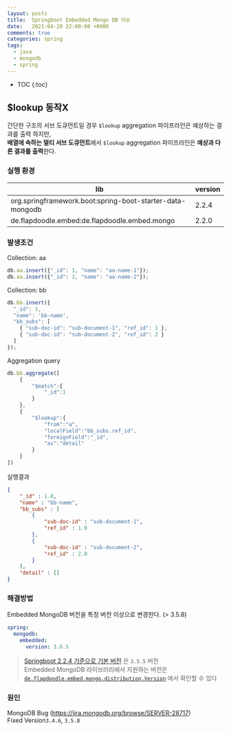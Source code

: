 ```yaml
---
layout: posts
title:  Springboot Embedded Mongo DB 이슈
date:   2021-04-29 22:00:00 +0900
comments: true
categories: spring
tags:
  - java
  - mongodb
  - spring
---
```


* TOC 
{:toc}
  
## $lookup 동작X

간단한 구조의 서브 도큐먼트일 경우 `$lookup` aggregation 파이프라인은 예상하는 결과를 출력 하지만,  
**배열에 속하는 멀티 서브 도큐먼트**에서 `$lookup` aggregation 파이프라인은 **예상과 다른 결과를 출력**한다. 

### 실행 환경

lib | version
--- | ---
org.springframework.boot:spring-boot-starter-data-mongodb | 2.2.4
de.flapdoodle.embed:de.flapdoodle.embed.mongo | 2.2.0


### 발생조건

Collection: aa
```javascript
db.aa.insert({"_id": 1, "name": "aa-name-1"});
db.aa.insert({"_id": 2, "name": "aa-name-2"});
```

Collection: bb
```javascript
db.bb.insert({
  "_id": 1,
  "name": 'bb-name',
  "bb_subs": [
    { "sub-doc-id": "sub-document-1", "ref_id": 1 },
    { "sub-doc-id": "sub-document-2", "ref_id": 2 }
  ]
});
```

Aggregation query
```javascript
db.bb.aggregate([
    {
        "$match":{
            "_id":1
        }
    },
    {
        "$lookup":{
            "from":"a",
            "localField":"bb_subs.ref_id",
            "foreignField":"_id",
            "as":"detail"
        }
    }
])
```

실행결과
```json
{
    "_id" : 1.0,
    "name" : "bb-name",
    "bb_subs" : [ 
        {
            "sub-doc-id" : "sub-document-1",
            "ref_id" : 1.0
        }, 
        {
            "sub-doc-id" : "sub-document-2",
            "ref_id" : 2.0
        }
    ],
    "detail" : []
}
```

### 해결방법
Embedded MongoDB 버전을 특정 버전 이상으로 변경한다. (> 3.5.8)

```yml
spring:
  mongodb:
    embedded:
      version: 3.6.5
```

> [Springboot 2.2.4 기준으로 기본 버전][스프링부트 기본버전] 은 `3.5.5` 버전  
Embedded MongoDB 라이브러리에서 지원하는 버전은 [`de.flapdoodle.embed.mongo.distribution.Version`][몽고디비 지원버전]
에서 확인할 수 있다

### 원인
MongoDB Bug (https://jira.mongodb.org/browse/SERVER-28717)   
Fixed Version`3.4.6`, `3.5.8`

[스프링부트 기본버전]: https://github.com/spring-projects/spring-boot/blob/main/spring-boot-project/spring-boot-autoconfigure/src/main/java/org/springframework/boot/autoconfigure/mongo/embedded/EmbeddedMongoProperties.java
[몽고디비 지원버전]: https://github.com/flapdoodle-oss/de.flapdoodle.embed.mongo/blob/master/src/main/java/de/flapdoodle/embed/mongo/distribution/Version.java
